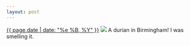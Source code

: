 ```yaml
---
layout: post
---
```


<p>
  <time><a href="/409">{{ page.date | date: "%e %B, %Y" }}</a></time>
  <a href="/409"><img src="{{ site.assets_url }}/409.jpg"/></a>
  <span>A durian in Birmingham! I was smelling it.</span>
</p>
